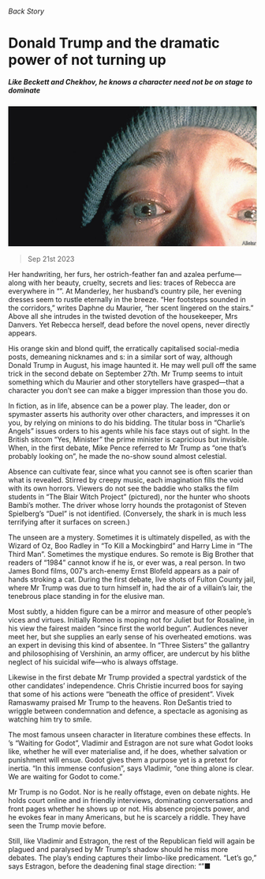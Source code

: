 ###### Back Story

# Donald Trump and the dramatic power of not turning up 

##### Like Beckett and Chekhov, he knows a character need not be on stage to dominate 

![image](images/20230923_CUP004.jpg) 

> Sep 21st 2023 

Her handwriting, her furs, her ostrich-feather fan and azalea perfume—along with her beauty, cruelty, secrets and lies: traces of Rebecca are everywhere in “”. At Manderley, her husband’s country pile, her evening dresses seem to rustle eternally in the breeze. “Her footsteps sounded in the corridors,” writes Daphne du Maurier, “her scent lingered on the stairs.” Above all she intrudes in the twisted devotion of the housekeeper, Mrs Danvers. Yet Rebecca herself, dead before the novel opens, never directly appears.

His orange skin and blond quiff, the erratically capitalised social-media posts, demeaning nicknames and s: in a similar sort of way, although Donald Trump  in August, his image haunted it. He may well pull off the same trick in the second debate on September 27th. Mr Trump seems to intuit something which du Maurier and other storytellers have grasped—that a character you don’t see can make a bigger impression than those you do. 

In fiction, as in life, absence can be a power play. The leader, don or spymaster asserts his authority over other characters, and impresses it on you, by relying on minions to do his bidding. The titular boss in “Charlie’s Angels” issues orders to his agents while his face stays out of sight. In the British sitcom “Yes, Minister” the prime minister is capricious but invisible. When, in the first debate, Mike Pence referred to Mr Trump as “one that’s probably looking on”, he made the no-show sound almost celestial.

Absence can cultivate fear, since what you cannot see is often scarier than what is revealed. Stirred by creepy music, each imagination fills the void with its own horrors. Viewers do not see the baddie who stalks the film students in “The Blair Witch Project” (pictured), nor the hunter who shoots Bambi’s mother. The driver whose lorry hounds the protagonist of Steven Spielberg’s “Duel” is not identified. (Conversely, the shark in  is much less terrifying after it surfaces on screen.) 

The unseen are a mystery. Sometimes it is ultimately dispelled, as with the Wizard of Oz, Boo Radley in “To Kill a Mockingbird” and Harry Lime in “The Third Man”. Sometimes the mystique endures. So remote is Big Brother that readers of “1984” cannot know if he is, or ever was, a real person. In two James Bond films, 007’s arch-enemy Ernst Blofeld appears as a pair of hands stroking a cat. During the first debate, live shots of Fulton County jail, where Mr Trump was due to turn himself in, had the air of a villain’s lair, the tenebrous place standing in for the elusive man. 

Most subtly, a hidden figure can be a mirror and measure of other people’s vices and virtues. Initially Romeo is moping not for Juliet but for Rosaline, in his view the fairest maiden “since first the world begun”. Audiences never meet her, but she supplies an early sense of his overheated emotions.  was an expert in devising this kind of absentee. In “Three Sisters” the gallantry and philosophising of Vershinin, an army officer, are undercut by his blithe neglect of his suicidal wife—who is always offstage. 

Likewise in the first debate Mr Trump provided a spectral yardstick of the other candidates’ independence. Chris Christie incurred boos for saying that some of his actions were “beneath the office of president”. Vivek Ramaswamy praised Mr Trump to the heavens. Ron DeSantis tried to wriggle between condemnation and defence, a spectacle as agonising as watching him try to smile.

The most famous unseen character in literature combines these effects. In ’s “Waiting for Godot”, Vladimir and Estragon are not sure what Godot looks like, whether he will ever materialise and, if he does, whether salvation or punishment will ensue. Godot gives them a purpose yet is a pretext for inertia. “In this immense confusion”, says Vladimir, “one thing alone is clear. We are waiting for Godot to come.”

Mr Trump is no Godot. Nor is he really offstage, even on debate nights. He holds court online and in friendly interviews, dominating conversations and front pages whether he shows up or not. His absence projects power, and he evokes fear in many Americans, but he is scarcely a riddle. They have seen the Trump movie before. 

Still, like Vladimir and Estragon, the rest of the Republican field will again be plagued and paralysed by Mr Trump’s shadow should he miss more debates. The play’s ending captures their limbo-like predicament. “Let’s go,” says Estragon, before the deadening final stage direction: “”■






